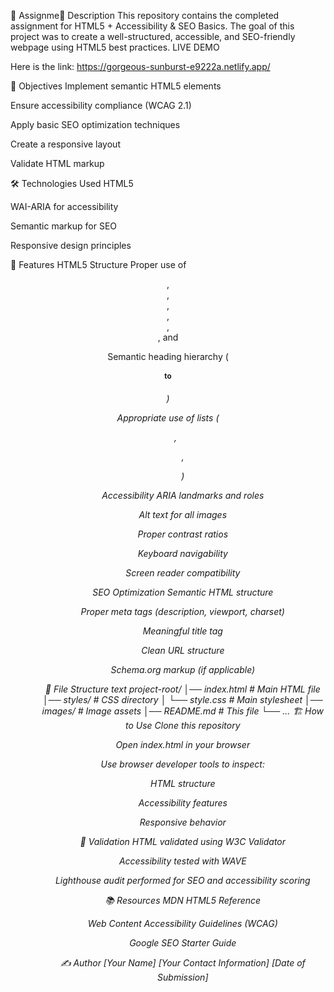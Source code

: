 
📘 Assignme📝 Description
This repository contains the completed assignment for HTML5 + Accessibility & SEO Basics. The goal of this project was to create a well-structured, accessible, and SEO-friendly webpage using HTML5 best practices.
LIVE DEMO  

Here is the link: https://gorgeous-sunburst-e9222a.netlify.app/ 

🎯 Objectives
Implement semantic HTML5 elements

Ensure accessibility compliance (WCAG 2.1)

Apply basic SEO optimization techniques

Create a responsive layout

Validate HTML markup

🛠️ Technologies Used
HTML5

WAI-ARIA for accessibility

Semantic markup for SEO

Responsive design principles

🚀 Features
HTML5 Structure
Proper use of <header>, <nav>, <main>, <section>, <article>, <aside>, and <footer>

Semantic heading hierarchy (<h1> to <h6>)

Appropriate use of lists (<ul>, <ol>, <dl>)

Accessibility
ARIA landmarks and roles

Alt text for all images

Proper contrast ratios

Keyboard navigability

Screen reader compatibility

SEO Optimization
Semantic HTML structure

Proper meta tags (description, viewport, charset)

Meaningful title tag

Clean URL structure

Schema.org markup (if applicable)

📂 File Structure
text
project-root/
│── index.html          # Main HTML file
│── styles/             # CSS directory
│   └── style.css       # Main stylesheet
│── images/             # Image assets
│── README.md           # This file
└── ...
🏗️ How to Use
Clone this repository

Open index.html in your browser

Use browser developer tools to inspect:

HTML structure

Accessibility features

Responsive behavior

🧪 Validation
HTML validated using W3C Validator

Accessibility tested with WAVE

Lighthouse audit performed for SEO and accessibility scoring

📚 Resources
MDN HTML5 Reference

Web Content Accessibility Guidelines (WCAG)

Google SEO Starter Guide

✍️ Author
[Your Name]
[Your Contact Information]
[Date of Submission]

